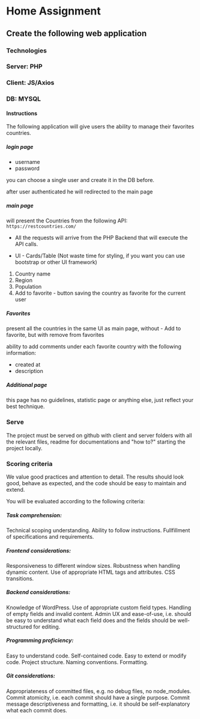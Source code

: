 # Home Assignment

## Create the following web application

### Technologies

### Server: PHP

### Client: JS/Axios

### DB: MYSQL

#### Instructions

The following application will give users the ability to manage their favorites countries.

##### login page

- username
- password

you can choose a single user and create it in the DB before.

after user authenticated he will redirected to the main page

##### main page

will present the Countries from the following API: `https://restcountries.com/`

- All the requests will arrive from the PHP Backend that will execute the API calls.

- UI - Cards/Table (Not waste time for styling, if you want you can use bootstrap or other UI framework)

1. Country name
2. Region
3. Population
4. Add to favorite - button saving the country as favorite for the current user

##### Favorites

present all the countries in the same UI as main page, without - Add to favorite, but with remove from favorites

ability to add comments under each favorite country with the following information:

- created at
- description

##### Additional page

this page has no guidelines, statistic page or anything else, just reflect your best technique.

### Serve

The project must be served on github with client and server folders with all the relevant files, readme for documentations and "how to?" starting the project locally.

### Scoring criteria
We value good practices and attention to detail. The results should look good, behave as expected, and the code should be easy to maintain and extend.

You will be evaluated according to the following criteria:
##### Task comprehension:
Technical scoping understanding.
Ability to follow instructions.
Fullfillment of specifications and requirements.
##### Frontend considerations:
Responsiveness to different window sizes.
Robustness when handling dynamic content. 
Use of appropriate HTML tags and attributes.
CSS transitions.
##### Backend considerations:
Knowledge of WordPress.
Use of appropriate custom field types.
Handling of empty fields and invalid content.
Admin UX and ease-of-use, i.e. should be easy to understand what each field does and the fields should be well-structured for editing.
##### Programming proficiency:
Easy to understand code.
Self-contained code.
Easy to extend or modify code.
Project structure.
Naming conventions.
Formatting.
##### Git considerations:
Appropriateness of committed files, e.g. no debug files, no node_modules.
Commit atomicity, i.e. each commit should have a single purpose.
Commit message descriptiveness and formatting, i.e. it should be self-explanatory what each commit does.

